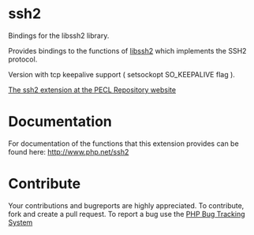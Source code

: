 ssh2
====

Bindings for the libssh2 library.

Provides bindings to the functions of [libssh2](http:/libssh2.org/) which implements the SSH2 protocol.

Version with tcp keepalive support ( setsockopt SO_KEEPALIVE flag ).

[The ssh2 extension at the PECL Repository website](http://pecl.php.net/package/ssh2)

Documentation
=============

For documentation of the functions that this extension provides can be found here: http://www.php.net/ssh2

Contribute
==========

Your contributions and bugreports are highly appreciated. To contribute, fork and create a pull request. To report a
bug use the [PHP Bug Tracking System](https://bugs.php.net/)
